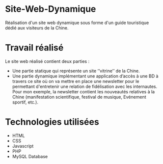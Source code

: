 # Site-Web-Dynamique
Réalisation d'un site web dynamique sous forme d'un guide touristique dédié aux visiteurs de la Chine.

# Travail réalisé
Le site web réalisé contient deux parties :
- Une partie statique qui représente un site ‘’vitrine’’ de la Chine.
- Une partie dynamique implémentant une application d’accès à une BD à travers ce site où on va mettre en place une newsletter pour le permettant d'entretenir une relation de fidélisation avec les internautes. Pour mon exemple, la newsletter contient les nouveautés relatives à la Chine (manifestation scientifique, festival de musique, Evénement sportif, etc.).

# Technologies utilisées
+ HTML
+ CSS
+ Javascript
+ PHP
+ MySQL Database

